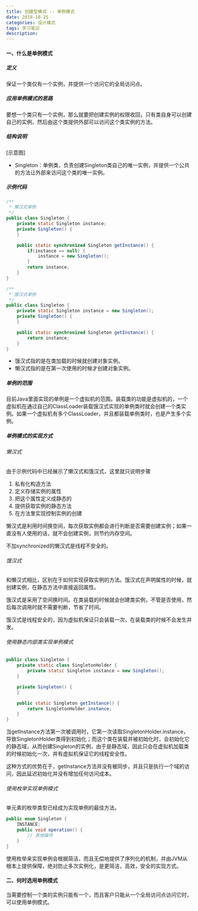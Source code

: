 ```yaml
---
title: 创建型模式 -- 单例模式
date: 2018-10-25
categories: 设计模式
tags: 学习笔记
description: 
---
```


#### 一、什么是单例模式

##### 定义

保证一个类仅有一个实例，并提供一个访问它的全局访问点。

##### 应用单例模式的思路

要想一个类只有一个实例，那么就要把创建实例的权限收回，只有类自身可以创建自己的实例，然后由这个类提供外部可以访问这个类实例的方法。

##### 结构说明

[示意图]

- Singleton：单例类，负责创建Singleton类自己的唯一实例，并提供一个公共的方法让外部来访问这个类的唯一实例。

##### 示例代码

```java
/**
 * 懒汉式单例
 */
public class Singleton {
    private static Singleton instance;
    private Singleton() {
    }

    public static synchronized Singleton getInstance() {
        if(instance == null) {
            instance = new Singleton();
        }
        return instance;
    }
}

/**
 * 饿汉式单例
 */
public class Singleton {
    private static Singleton instance = new Singleton();
    private Singleton() {
    }

    public static synchronized Singleton getInstance() {
        return instance;
    }
}
```

- 饿汉式指的是在类加载的时候就创建对象实例。
- 懒汉式指的是在第一次使用的时候才创建对象实例。

##### 单例的范围

目前Java里面实现的单例是一个虚拟机的范围。装载类的功能是虚拟机的，一个虚拟机在通过自己的ClassLoader装载饿汉式实现的单例类时就会创建一个类实例。如果一个虚拟机有多个ClassLoader，并且都装载单例类时，也是产生多个实例。

##### 单例模式的实现方式

###### 懒汉式

由于示例代码中已经展示了懒汉式和饿汉式，这里就只说明步骤

1. 私有化构造方法
2. 定义存储实例的属性
3. 把这个属性定义成静态的
4. 提供获取实例的静态方法
5. 在方法里实现控制实例的创建

懒汉式是利用时间换空间，每次获取实例都会进行判断是否需要创建实例；如果一直没有人使用的话，就不会创建实例，则节约内存空间。

不加synchronized的懒汉式是线程不安全的。

###### 饿汉式

和懒汉式相比，区别在于如何实现获取实例的方法。饿汉式在声明属性的时候，就创建实例，在静态方法中直接返回属性。

饿汉式是采用了空间换时间。在类装载的时候就会创建类实例，不管是否使用，然后每次调用时就不需要判断，节省了时间。

饿汉式是线程安全的，因为虚拟机保证只会装载一次，在装载类的时候不会发生并发。

###### 使用静态内部类实现单例模式

```java
public class Singleton {
    private static class SingletonHolder {
        private static Singleton instance = new Singleton();
    }

    private Singleton() {
    }

    public static Singleton getInstance() {
        return SingletonHolder.instance;
    }
}
```

当getInstance方法第一次被调用时，它第一次读取SingletonHolder.instance，导致SingletonHolder类得到初始化；而这个类在装载并被初始化时，会初始化它的静态域，从而创建Singleton的实例，由于是静态域，因此只会在虚拟机加载类的时候初始化一次，并有虚拟机保证它的线程安全性。

这种方式的优势在于，getInstance方法并没有被同步，并且只是执行一个域的访问，因此延迟初始化并没有增加任何访问成本。

###### 使用枚举实现单例模式

单元素的枚举类型已经成为实现单例的最佳方法。

```java
public enum Singleton {
    INSTANCE;
    public void operation() {
        // 其他操作    
    }
}
```

使用枚举来实现单例会根据简洁，而且无偿地提供了序列化的机制，并由JVM从根本上提供保障，绝对防止多次实例化，是更简洁，高效，安全的实现方式。

#### 二、何时选用单例模式

当需要控制一个类的实例只能有一个，而且客户只能从一个全局访问点访问它时，可以使用单例模式。
